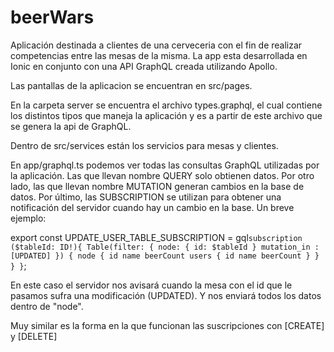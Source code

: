 # beerWars

Aplicación destinada a clientes de una cerveceria con el fin de realizar competencias entre las mesas de la misma.
La app esta desarrollada en Ionic en conjunto con una API GraphQL creada utilizando Apollo.

Las pantallas de la aplicacion se encuentran en src/pages.

En la carpeta server se encuentra el archivo types.graphql, el cual contiene los distintos tipos que maneja
la aplicación y es a partir de este archivo que se genera la api de GraphQL.

Dentro de src/services están los servicios para mesas y clientes.

En app/graphql.ts podemos ver todas las consultas GraphQL utilizadas por la aplicación.
Las que llevan nombre QUERY solo obtienen datos.
Por otro lado, las que llevan nombre MUTATION generan cambios en la base de datos.
Por último, las SUBSCRIPTION se utilizan para obtener una notificación del servidor cuando hay un cambio en la base.
Un breve ejemplo:

export const UPDATE_USER_TABLE_SUBSCRIPTION = gql`
  subscription ($tableId: ID!){
    Table(filter: {
      node: {
        id: $tableId
      }
      mutation_in : [UPDATED]
    }) {
      node {
        id
        name
        beerCount
        users {
          id
          name
          beerCount
        }
      }
    }
  }
`;

En este caso el servidor nos avisará cuando la mesa con el id que le pasamos sufra una modificación (UPDATED).
Y nos enviará todos los datos dentro de "node".

Muy similar es la forma en la que funcionan las suscripciones con [CREATE] y [DELETE]

